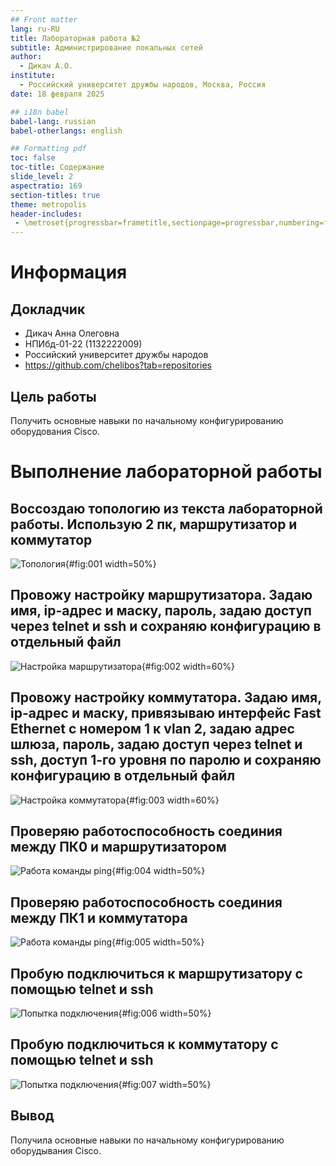 ```yaml
---
## Front matter
lang: ru-RU
title: Лабораторная работа №2
subtitle: Администрирование локальных сетей
author:
  - Дикач А.О.
institute:
  - Российский университет дружбы народов, Москва, Россия
date: 18 февраля 2025

## i18n babel
babel-lang: russian
babel-otherlangs: english

## Formatting pdf
toc: false
toc-title: Содержание
slide_level: 2
aspectratio: 169
section-titles: true
theme: metropolis
header-includes:
 - \metroset{progressbar=frametitle,sectionpage=progressbar,numbering=fraction}
---
```


# Информация

## Докладчик

  * Дикач Анна Олеговна
  * НПИбд-01-22 (1132222009)
  * Российский университет дружбы народов
  * <https://github.com/chelibos?tab=repositories>

## Цель работы

Получить основные навыки по начальному конфигурированию оборудования Cisco.

# Выполнение лабораторной работы

## Воссоздаю топологию из текста лабораторной работы. Использую 2 пк, маршрутизатор и коммутатор

![Топология](image/1.png){#fig:001 width=50%}

## Провожу настройку маршрутизатора. Задаю имя, ip-адрес и маску, пароль, задаю доступ через telnet и ssh и сохраняю конфигурацию в отдельный файл

![Настройка маршрутизатора](image/2.png){#fig:002 width=60%}

## Провожу настройку коммутатора. Задаю имя, ip-адрес и маску, привязываю интерфейс Fast Ethernet с номером 1 к vlan 2, задаю адрес шлюза, пароль, задаю доступ через telnet и ssh, доступ 1-го уровня по паролю и сохраняю конфигурацию в отдельный файл

![Настройка коммутатора](image/3.png){#fig:003 width=60%}

## Проверяю работоспособность соединия между ПК0 и маршрутизатором 

![Работа команды ping](image/4.png){#fig:004 width=50%}

## Проверяю работоспособность соединия между ПК1 и коммутатора

![Работа команды ping](image/5.png){#fig:005 width=50%}

## Пробую подключиться к маршрутизатору с помощью telnet и ssh 

![Попытка подключения](image/6.png){#fig:006 width=50%}

## Пробую подключиться к коммутатору с помощью telnet и ssh

![Попытка подключения](image/7.png){#fig:007 width=50%}

## Вывод

Получила основные навыки по начальному конфигурированию оборудывания Cisco.

